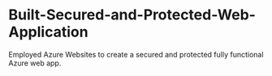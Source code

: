 # Built-Secured-and-Protected-Web-Application
Employed Azure Websites to create a secured and protected fully functional Azure web app.
